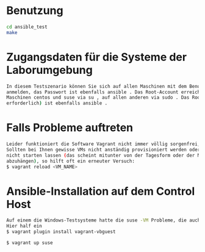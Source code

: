 # Benutzung

```bash
cd ansible_test
make
```

# Zugangsdaten für die Systeme der Laborumgebung

```bash
In diesem Testszenario können Sie sich auf allen Maschinen mit dem Benutzer ansible
anmelden, das Passwort ist ebenfalls ansible . Das Root-Account erreichen Sie auf den
Maschinen centos und suse via su , auf allen anderen via sudo . Das Root-Passwort (falls
erforderlich) ist ebenfalls ansible .
```

# Falls Probleme auftreten

```bash
Leider funktioniert die Software Vagrant nicht immer völlig sorgenfrei, vor allem in Kombination mit VirtualBox. 
Sollten bei Ihnen gewisse VMs nicht anständig provisioniert werden oder sich erst gar
nicht starten lassen (das scheint mitunter von der Tagesform oder der Mondphase
abzuhängen), so hilft oft ein erneuter Versuch:
$ vagrant reload <VM_NAME>
```

# Ansible-Installation auf dem Control Host

```bash
Auf einem die Windows-Testsysteme hatte die suse -VM Probleme, die auch damit nicht zu beheben waren. 
Hier half ein
$ vagrant plugin install vagrant-vbguest

$ vagrant up suse
```